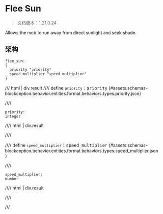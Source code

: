 # Flee Sun

> 文档版本：1.21.0.24

Allows the mob to run away from direct sunlight and seek shade.

## 架构

```mcschema
flee_sun:
{
  priority "priority"
  speed_multiplier "speed_multiplier"
}

```

/// html | div.result
//// define
`priority`：<samp>priority</samp> {#assets.schemas-blockception.behavior.entities.format.behaviors.types.priority.json}


////

```mcschema
priority:
integer

```

//// html | div.result

////



//// define
`speed_multiplier`：<samp>speed_multiplier</samp> {#assets.schemas-blockception.behavior.entities.format.behaviors.types.speed_multiplier.json}


////

```mcschema
speed_multiplier:
number

```

//// html | div.result

////



///

